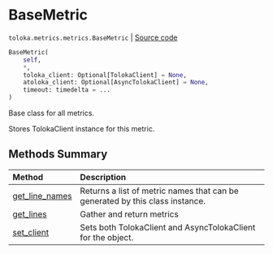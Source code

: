 # BaseMetric
`toloka.metrics.metrics.BaseMetric` | [Source code](https://github.com/Toloka/toloka-kit/blob/v1.1.0.post1/src/metrics/metrics.py#L68)

```python
BaseMetric(
    self,
    *,
    toloka_client: Optional[TolokaClient] = None,
    atoloka_client: Optional[AsyncTolokaClient] = None,
    timeout: timedelta = ...
)
```

Base class for all metrics.


Stores TolokaClient instance for this metric.

## Methods Summary

| Method | Description |
| :------| :-----------|
[get_line_names](toloka.metrics.metrics.BaseMetric.get_line_names.md)| Returns a list of metric names that can be generated by this class instance.
[get_lines](toloka.metrics.metrics.BaseMetric.get_lines.md)| Gather and return metrics
[set_client](toloka.metrics.metrics.BaseMetric.set_client.md)| Sets both TolokaClient and AsyncTolokaClient for the object.

